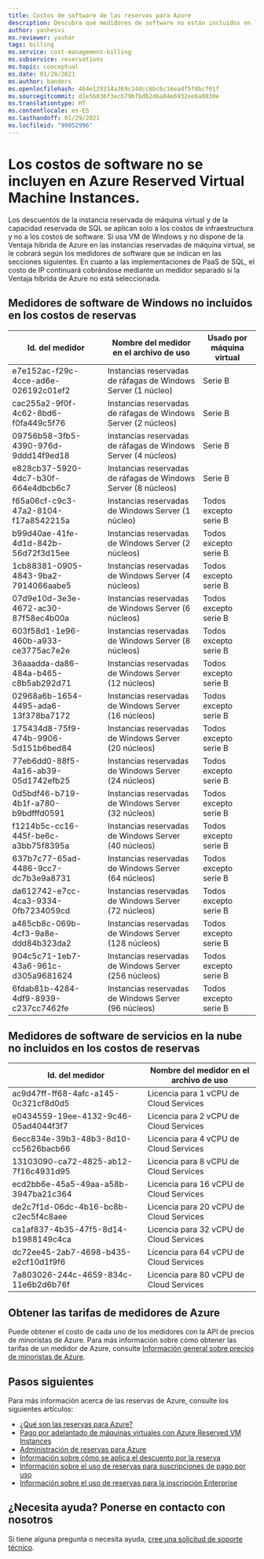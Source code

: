 ```yaml
---
title: Costos de software de las reservas para Azure
description: Descubra qué medidores de software no están incluidos en los costos de instancia reservada de máquina virtual de Azure.
author: yashesvi
ms.reviewer: yashar
tags: billing
ms.service: cost-management-billing
ms.subservice: reservations
ms.topic: conceptual
ms.date: 01/28/2021
ms.author: banders
ms.openlocfilehash: 464e129314a369c14dcc6bc6c16eadf5f8bcf01f
ms.sourcegitcommit: d1e56036f3ecb79bfbdb2d6a84e6932ee6a0830e
ms.translationtype: HT
ms.contentlocale: es-ES
ms.lasthandoff: 01/29/2021
ms.locfileid: "99052996"
---
```

# <a name="software-costs-not-included-with-azure-reserved-vm-instances"></a>Los costos de software no se incluyen en Azure Reserved Virtual Machine Instances.

Los descuentos de la instancia reservada de máquina virtual y de la capacidad reservada de SQL se aplican solo a los costos de infraestructura y no a los costos de software. Si usa VM de Windows y no dispone de la Ventaja híbrida de Azure en las instancias reservadas de máquina virtual, se le cobrará según los medidores de software que se indican en las secciones siguientes. En cuanto a las implementaciones de PaaS de SQL, el costo de IP continuará cobrándose mediante un medidor separado si la Ventaja híbrida de Azure no está seleccionada.

## <a name="windows-software-meters-not-included-in-reservation-cost"></a>Medidores de software de Windows no incluidos en los costos de reservas

| Id. del medidor | Nombre del medidor en el archivo de uso | Usado por máquina virtual |
| ------- | ------------------------| --- |
| e7e152ac-f29c-4cce-ad6e-026192c01ef2 | Instancias reservadas de ráfagas de Windows Server (1 núcleo) | Serie B |
| cac255a2-9f0f-4c62-8bd6-f0fa449c5f76 | Instancias reservadas de ráfagas de Windows Server (2 núcleos) | Serie B |
| 09756b58-3fb5-4390-976d-9ddd14f9ed18 | Instancias reservadas de ráfagas de Windows Server (4 núcleos) | Serie B |
| e828cb37-5920-4dc7-b30f-664e4dbcb6c7 | Instancias reservadas de ráfagas de Windows Server (8 núcleos) | Serie B |
| f65a06cf-c9c3-47a2-8104-f17a8542215a | Instancias reservadas de Windows Server (1 núcleo) | Todos excepto serie B |
| b99d40ae-41fe-4d1d-842b-56d72f3d15ee | Instancias reservadas de Windows Server (2 núcleos) | Todos excepto serie B |
| 1cb88381-0905-4843-9ba2-7914066aabe5 | Instancias reservadas de Windows Server (4 núcleos) | Todos excepto serie B |
| 07d9e10d-3e3e-4672-ac30-87f58ec4b00a | Instancias reservadas de Windows Server (6 núcleos) | Todos excepto serie B |
| 603f58d1-1e96-460b-a933-ce3775ac7e2e | Instancias reservadas de Windows Server (8 núcleos) | Todos excepto serie B |
| 36aaadda-da86-484a-b465-c8b5ab292d71 | Instancias reservadas de Windows Server (12 núcleos) | Todos excepto serie B |
| 02968a6b-1654-4495-ada6-13f378ba7172 | Instancias reservadas de Windows Server (16 núcleos) | Todos excepto serie B |
| 175434d8-75f9-474b-9906-5d151b6bed84 | Instancias reservadas de Windows Server (20 núcleos) | Todos excepto serie B |
| 77eb6dd0-88f5-4a16-ab39-05d1742efb25 | Instancias reservadas de Windows Server (24 núcleos) | Todos excepto serie B |
| 0d5bdf46-b719-4b1f-a780-b9bdfffd0591 | Instancias reservadas de Windows Server (32 núcleos) | Todos excepto serie B |
| f1214b5c-cc16-445f-be6c-a3bb75f8395a | Instancias reservadas de Windows Server (40 núcleos) | Todos excepto serie B |
| 637b7c77-65ad-4486-9cc7-dc7b3e9a8731 | Instancias reservadas de Windows Server (64 núcleos) | Todos excepto serie B |
| da612742-e7cc-4ca3-9334-0fb7234059cd | Instancias reservadas de Windows Server (72 núcleos) | Todos excepto serie B |
| a485cb8c-069b-4cf3-9a8e-ddd84b323da2 | Instancias reservadas de Windows Server (128 núcleos) | Todos excepto serie B |
| 904c5c71-1eb7-43a6-961c-d305a9681624 | Instancias reservadas de Windows Server (256 núcleos) | Todos excepto serie B |
| 6fdab81b-4284-4df9-8939-c237cc7462fe | Instancias reservadas de Windows Server (96 núcleos) | Todos excepto serie B |

## <a name="cloud-services-software-meters-not-included-in-reservation-cost"></a>Medidores de software de servicios en la nube no incluidos en los costos de reservas

| Id. del medidor | Nombre del medidor en el archivo de uso |
| ------- | ------------------------|
|ac9d47ff-ff68-4afc-a145-0c321cf8d0d5|Licencia para 1 vCPU de Cloud Services|
|e0434559-19ee-4132-9c46-05ad4044f3f7|Licencia para 2 vCPU de Cloud Services|
|6ecc834e-39b3-48b3-8d10-cc5626bacb66|Licencia para 4 vCPU de Cloud Services|
|13103090-ca72-4825-ab12-7f16c4931d95|Licencia para 8 vCPU de Cloud Services|
|ecd2bb6e-45a5-49aa-a58b-3947ba21c364|Licencia para 16 vCPU de Cloud Services|
|de2c7f1d-06dc-4b16-bc8b-c2ec5f4c8aee|Licencia para 20 vCPU de Cloud Services|
|ca1af837-4b35-47f5-8d14-b1988149c4ca|Licencia para 32 vCPU de Cloud Services|
|dc72ee45-2ab7-4698-b435-e2cf10d1f9f6|Licencia para 64 vCPU de Cloud Services|
|7a803026-244c-4659-834c-11e6b2d6b76f|Licencia para 80 vCPU de Cloud Services|

## <a name="get-rates-for-azure-meters"></a>Obtener las tarifas de medidores de Azure

Puede obtener el costo de cada uno de los medidores con la API de precios de minoristas de Azure. Para más información sobre cómo obtener las tarifas de un medidor de Azure, consulte [Información general sobre precios de minoristas de Azure](/rest/api/cost-management/retail-prices/azure-retail-prices).

## <a name="next-steps"></a>Pasos siguientes
Para más información acerca de las reservas de Azure, consulte los siguientes artículos:

- [¿Qué son las reservas para Azure?](save-compute-costs-reservations.md)
- [Pago por adelantado de máquinas virtuales con Azure Reserved VM Instances](../../virtual-machines/prepay-reserved-vm-instances.md)
- [Administración de reservas para Azure](manage-reserved-vm-instance.md)
- [Información sobre cómo se aplica el descuento por la reserva](../manage/understand-vm-reservation-charges.md)
- [Información sobre el uso de reservas para suscripciones de pago por uso](understand-reserved-instance-usage.md)
- [Información sobre el uso de reservas para la inscripción Enterprise](understand-reserved-instance-usage-ea.md)

## <a name="need-help-contact-us"></a>¿Necesita ayuda? Ponerse en contacto con nosotros

Si tiene alguna pregunta o necesita ayuda, [cree una solicitud de soporte técnico](https://go.microsoft.com/fwlink/?linkid=2083458).